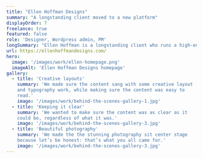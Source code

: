 ```yaml
---
title: "Ellen Hoffman Designs"
summary: "A longstanding client moved to a new platform"
displayOrder: 7
freelance: true
featured: false
role: 'Designer, Wordpress admin, PM'
longSummary: "Ellen Hoffman is a longstanding client who runs a high-end jewelry business in Dallas. A few years ago, I built her first website on Wordpress with a WooCommerce plugin. In early 2020, Ellen reached out again for a refresh. She needed to update her branding, but also wanted a more robust online shopping presence. To make it easier for Ellen and her small team to manage the online storefront, I moved her from Wordpress (which was difficult to maintain without my help) to Shopify."
url: https://ellenhoffmandesigns.com/
hero:
  image: '/images/work/ellen-homepage.png'
  imageAlt: 'Ellen Hoffman Designs homepage'
gallery:
  - title: 'Creative layouts'
    summary: 'We made sure the content sang with some creative layout
    and typography work, while making sure the content was easy to
    read.'
    image: '/images/work/behind-the-scenes-gallery-1.jpg'
  - title: 'Keeping it clear'
    summary: 'We wanted to make sure the content was as clear as it
    could be, regardless of what it was.'
    image: '/images/work/behind-the-scenes-gallery-3.jpg'
  - title: 'Beautiful photography'
    summary: 'We made the the stunning photography sit center stage
    because let’s be honest: that’s what you all came for.'
    image: '/images/work/behind-the-scenes-gallery-3.jpg'
---
```


